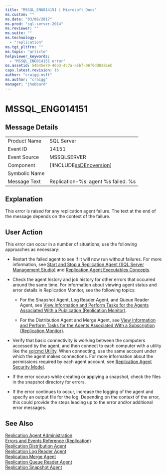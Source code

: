 ```yaml
---
title: "MSSQL_ENG014151 | Microsoft Docs"
ms.custom: ""
ms.date: "03/08/2017"
ms.prod: "sql-server-2014"
ms.reviewer: ""
ms.suite: ""
ms.technology: 
  - "replication"
ms.tgt_pltfrm: ""
ms.topic: "article"
helpviewer_keywords: 
  - "MSSQL_ENG014151 error"
ms.assetid: 54b45e70-46b3-4c7a-a5bf-06f6dd028ceb
caps.latest.revision: 16
author: "craigg-msft"
ms.author: "craigg"
manager: "jhubbard"
---
```

# MSSQL_ENG014151
    
## Message Details  
  
|||  
|-|-|  
|Product Name|SQL Server|  
|Event ID|14151|  
|Event Source|MSSQLSERVER|  
|Component|[!INCLUDE[ssDEnoversion](../../includes/ssdenoversion-md.md)]|  
|Symbolic Name||  
|Message Text|Replication-%s: agent %s failed. %s|  
  
## Explanation  
 This error is raised for any replication agent failure. The text at the end of the message depends on the context of the failure.  
  
## User Action  
 This error can occur in a number of situations; use the following approaches as necessary:  
  
-   Restart the failed agent to see if it will now run without failures. For more information, see [Start and Stop a Replication Agent &#40;SQL Server Management Studio&#41;](../../ssms/sql-server-management-studio-ssms.md) and [Replication Agent Executables Concepts](dev-guide/replication-agent-executables-concepts.md).  
  
-   Check the agent history and job history for other errors that occurred around the same time. For information about viewing agent status and error details in Replication Monitor, see the following topics:  
  
    -   For the Snapshot Agent, Log Reader Agent, and Queue Reader Agent, see [View Information and Perform Tasks for the Agents Associated With a Publication &#40;Replication Monitor&#41;](view-information-and-perform-tasks-for-publication-agents.md).  
  
    -   For the Distribution Agent and Merge Agent, see [View Information and Perform Tasks for the Agents Associated With a Subscription &#40;Replication Monitor&#41;](view-information-and-perform-tasks-for-subscription-agents.md).  
  
-   Verify that basic connectivity is working between the computers accessed by the agent, and then connect to each computer with a utility like the [sqlcmd Utility](../../tools/sqlcmd-utility.md). When connecting, use the same account under which the agent makes connections. For more information about the permissions required by each agent account, see [Replication Agent Security Model](replication-agent-security-model.md).  
  
-   If the error occurs while creating or applying a snapshot, check the files in the snapshot directory for errors.  
  
-   If the error continues to occur, increase the logging of the agent and specify an output file for the log. Depending on the context of the error, this could provide the steps leading up to the error and/or additional error messages.  
  
## See Also  
 [Replication Agent Administration](replication-agent-administration.md)   
 [Errors and Events Reference &#40;Replication&#41;](errors-and-events-reference-replication.md)   
 [Replication Distribution Agent](replication-distribution-agent.md)   
 [Replication Log Reader Agent](replication-log-reader-agent.md)   
 [Replication Merge Agent](replication-merge-agent.md)   
 [Replication Queue Reader Agent](replication-queue-reader-agent.md)   
 [Replication Snapshot Agent](replication-snapshot-agent.md)  
  
  